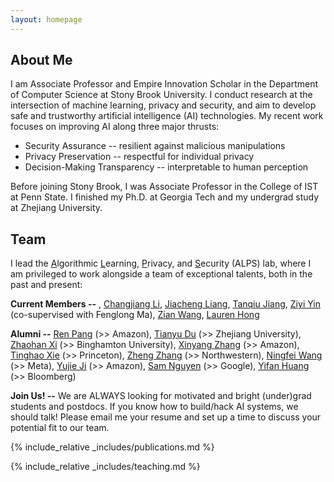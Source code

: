 ```yaml
---
layout: homepage
---
```


## About Me

I am Associate Professor and Empire Innovation Scholar in the Department of Computer Science at Stony Brook University. I conduct research at the intersection of machine learning, privacy and security, and aim to develop safe and trustworthy artificial intelligence (AI) technologies. My recent work focuses on improving AI along three major thrusts:

* Security Assurance -- resilient against malicious manipulations
* Privacy Preservation -- respectful for individual privacy
* Decision-Making Transparency -- interpretable to human perception

Before joining Stony Brook, I was Associate Professor in the College of IST at Penn State. I finished my Ph.D. at Georgia Tech and my undergrad study at Zhejiang University.

<!-- ## News



- <label class="paper_label_style">Editorship</label> Ting is assigned the associate editor of ACM Transactions on Intelligent Systems and Technology.
- <label class="info_label_style">Award</label>  [AutoML in the Wild](https://dl.acm.org/doi/abs/10.1145/3544548.3581082) received the CHI'23 Best Paper Honorable Mention.
- <label class="fund_label_style">Grant</label> NSF award to support our research on <a href="https://www.nsf.gov/awardsearch/showAward?AWD_ID=2212323">the Security Risks of AutoML</a>. Thank you, NSF!
- <label class="info_label_style">Award</label> [Android App Analysis](https://dl.acm.org/doi/10.1145/3533767.3534410) received the ACM SIGSOFT Distinguished Paper award! -->

## Team

I lead the <ins>A</ins>lgorithmic <ins>L</ins>earning, <ins>P</ins>rivacy, and <ins>S</ins>ecurity (ALPS) lab, where I am privileged to work alongside a team of exceptional talents, both in the past and present:

**Current Members --** , [Changjiang Li](https://ist.psu.edu/directory/cbl5583), [Jiacheng Liang](https://ist.psu.edu/directory/jkl6486), [Tanqiu Jiang](https://tanqiujiang.github.io/), [Ziyi Yin](https://ist.psu.edu/directory/zmy5171) (co-supervised with Fenglong Ma), [Zian Wang](), [Lauren Hong]()


**Alumni --** [Ren Pang](https://ain-soph.github.io/) (>> Amazon), [Tianyu Du](https://tydusky.github.io/) (>> Zhejiang University), [Zhaohan Xi](https://zhaohan-xi.github.io/) (>> Binghamton University), [Xinyang Zhang](https://www.linkedin.com/in/xinyang-zhang-4580b8b7) (>> Amazon), [Tinghao Xie](https://tinghaoxie.com/) (>> Princeton), [Zheng Zhang](https://secantzhang.github.io) (>> Northwestern), [Ningfei Wang](https://www.linkedin.com/in/ningfei-wang-569a91156) (>> Meta), [Yujie Ji](https://www.linkedin.com/in/yujie-ji-27484793) (>> Amazon), [Sam Nguyen](https://www.linkedin.com/in/chanhnp) (>> Google), [Yifan Huang](https://www.linkedin.com/in/yifan-huang-303928156) (>> Bloomberg)


**Join Us! --**  We are ALWAYS looking for motivated and bright (under)grad students and postdocs. If you know how to build/hack AI systems, we should talk! Please email me your resume and set up a time to discuss your potential fit to our team.


{% include_relative _includes/publications.md %}

{% include_relative _includes/teaching.md %}

<!-- {% include_relative _includes/services.md %} -->
